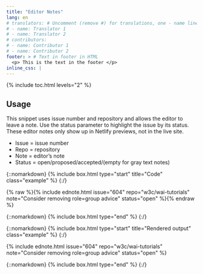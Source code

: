 ```yaml
---
title: "Editor Notes"
lang: en
# translators: # Uncomment (remove #) for translations, one - name line per translator.
# - name: Translator 1
# - name: Translator 2
# contributors:
# - name: Contributor 1
# - name: Contributor 2
footer: > # Text in footer in HTML
  <p> This is the text in the footer </p>
inline_css: |
---
```


{% include toc.html levels="2" %}

## Usage

This snippet uses issue number and repository and allows the editor to leave a note. Use the status parameter to highlight the issue by its status. These editor notes only show up in Netlify previews, not in the live site.

* Issue = issue number  
* Repo = repository  
* Note = editor’s note  
* Status = open/proposed/accepted/(empty for gray text notes)

{::nomarkdown}
{% include box.html type="start" title="Code" class="example" %}
{:/}

{% raw %}{% include ednote.html issue="604" repo="w3c/wai-tutorials" note="Consider removing role=group advice" status="open" %}{% endraw %}

{::nomarkdown}
{% include box.html type="end" %}
{:/}


{::nomarkdown}
{% include box.html type="start" title="Rendered output" class="example" %}
{:/}

{% include ednote.html issue="604" repo="w3c/wai-tutorials" note="Consider removing role=group advice" status="open" %}

{::nomarkdown}
{% include box.html type="end" %}
{:/}
